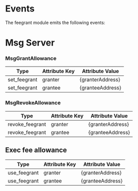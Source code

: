 <!--
order: 4
-->

# Events

The feegrant module emits the following events:

# Msg Server

### MsgGrantAllowance

| Type         | Attribute Key | Attribute Value  |
|--------------|---------------|------------------|
| set_feegrant | granter       | {granterAddress} |
| set_feegrant | grantee       | {granteeAddress} |

### MsgRevokeAllowance

| Type            | Attribute Key | Attribute Value  |
|-----------------|---------------|------------------|
| revoke_feegrant | granter       | {granterAddress} |
| revoke_feegrant | grantee       | {granteeAddress} |

## Exec fee allowance

| Type         | Attribute Key | Attribute Value  |
|--------------|---------------|------------------|
| use_feegrant | granter       | {granterAddress} |
| use_feegrant | grantee       | {granteeAddress} |
